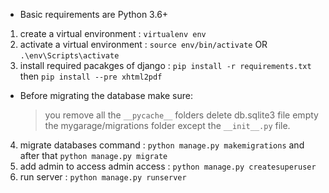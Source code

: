 * Basic requirements are Python 3.6+ 

1. create a virtual environment : ``` virtualenv env ```
2. activate a virtual environment : ``` source env/bin/activate ``` OR ``` .\env\Scripts\activate ```
3. install required pacakges of django :  ``` pip install -r requirements.txt ``` then ``` pip install --pre xhtml2pdf ```
* Before migrating the database make sure: 
    > you remove all the `__pycache__` folders 
    > delete db.sqlite3 file 
    > empty the mygarage/migrations folder except the `__init__.py` file.

4. migrate databases command : ``` python manage.py makemigrations ``` 
    and after that ``` python manage.py migrate ```
5. add admin to access admin access  : ``` python manage.py createsuperuser ```
6. run server :  ``` python manage.py runserver ```
